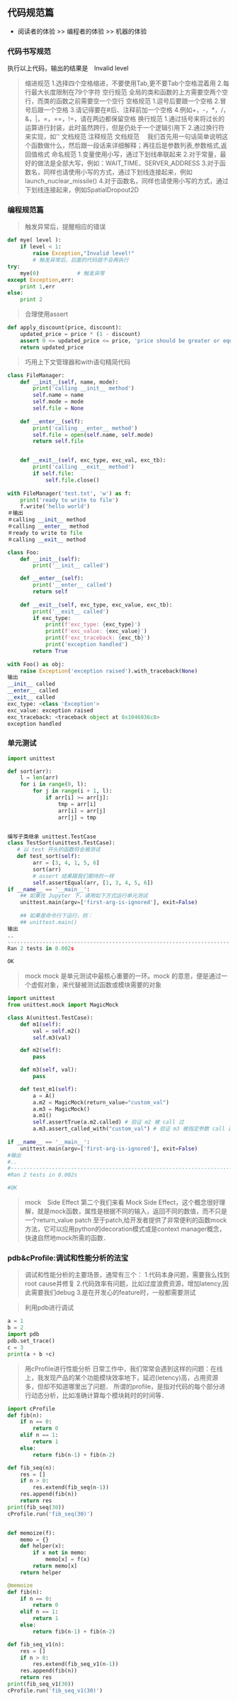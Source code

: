 ## 代码规范篇

* 阅读者的体验 >> 编程者的体验 >> 机器的体验
### 代码书写规范
执行以上代码，输出的结果是　Invalid level
> 缩进规范
1.选择四个空格缩进，不要使用Tab,更不要Tab个空格混着用
2.每行最大长度限制在79个字符
> 空行规范
全局的类和函数的上方需要空两个空行，而类的函数之前需要空一个空行
> 空格规范
1.逗号后要跟一个空格
2.冒号后跟一个空格
3.请记得要在#后、注释前加一个空格
4.例如+，-，*，/，&，|，=，==，!=，请在两边都保留空格
> 换行规范
1.通过括号来将过长的运算进行封装，此时虽然跨行，但是仍处于一个逻辑引用下
2.通过换行符来实现，如'\'
> 文档规范
> 注释规范
> 文档规范
　我们首先用一句话简单说明这个函数做什么，然后跟一段话来详细解释；再往后是参数列表,参数格式,返回值格式
> 命名规范
1.变量使用小写，通过下划线串联起来
2.对于常量，最好的做法是全部大写，例如：WAIT_TIME、SERVER_ADDRESS
3.对于函数名，同样也请使用小写的方式，通过下划线连接起来，例如launch_nuclear_missile()
4.对于函数名，同样也请使用小写的方式，通过下划线连接起来，例如SpatialDropout2D
### 编程规范篇
> 触发异常后，提醒相应的错误
```python
def mye( level ):
    if level < 1:
        raise Exception,"Invalid level!"
        # 触发异常后，后面的代码就不会再执行
try:
    mye(0)            # 触发异常
except Exception,err:
    print 1,err
else:
    print 2
```
> 合理使用assert
```python
def apply_discount(price, discount):
    updated_price = price * (1 - discount)
    assert 0 <= updated_price <= price, 'price should be greater or equal to 0 and less or equal to original price'
    return updated_price
```
> 巧用上下文管理器和with语句精简代码
```python
class FileManager:
    def __init__(self, name, mode):
        print('calling __init__ method')
        self.name = name
        self.mode = mode 
        self.file = None
        
    def __enter__(self):
        print('calling __enter__ method')
        self.file = open(self.name, self.mode)
        return self.file


    def __exit__(self, exc_type, exc_val, exc_tb):
        print('calling __exit__ method')
        if self.file:
            self.file.close()
            
with FileManager('test.txt', 'w') as f:
    print('ready to write to file')
    f.write('hello world')   
＃输出
＃calling __init__ method
＃calling __enter__ method
＃ready to write to file
＃calling __exit__ method

class Foo:
    def __init__(self):
        print('__init__ called')        

    def __enter__(self):
        print('__enter__ called')
        return self
    
    def __exit__(self, exc_type, exc_value, exc_tb):
        print('__exit__ called')
        if exc_type:
            print(f'exc_type: {exc_type}')
            print(f'exc_value: {exc_value}')
            print(f'exc_traceback: {exc_tb}')
            print('exception handled')
        return True
    
with Foo() as obj:
    raise Exception('exception raised').with_traceback(None)
输出
__init__ called
__enter__ called
__exit__ called
exc_type: <class 'Exception'>
exc_value: exception raised
exc_traceback: <traceback object at 0x1046036c8>
exception handled

```
### 单元测试

```python
import unittest

def sort(arr):
    l = len(arr)
    for i in range(0, l):
        for j in range(i + 1, l):
            if arr[i] >= arr[j]:
                tmp = arr[i]
                arr[i] = arr[j]
                arr[j] = tmp


编写子类继承 unittest.TestCase
class TestSort(unittest.TestCase):
   # 以 test 开头的函数将会被测试
   def test_sort(self):
        arr = [3, 4, 1, 5, 6]
        sort(arr)
        # assert 结果跟我们期待的一样
        self.assertEqual(arr, [1, 3, 4, 5, 6])
if __name__ == '__main__':
    ## 如果在 Jupyter 下，请用如下方式运行单元测试
    unittest.main(argv=['first-arg-is-ignored'], exit=False)
    
    ## 如果是命令行下运行，则：
    ## unittest.main()  
输出
..
----------------------------------------------------------------------
Ran 2 tests in 0.002s

OK
```
> mock
mock 是单元测试中最核心重要的一环。mock 的意思，便是通过一个虚假对象，来代替被测试函数或模块需要的对象
```python
import unittest
from unittest.mock import MagicMock

class A(unittest.TestCase):
    def m1(self):
        val = self.m2()
        self.m3(val)

    def m2(self):
        pass

    def m3(self, val):
        pass

    def test_m1(self):
        a = A()
        a.m2 = MagicMock(return_value="custom_val")
        a.m3 = MagicMock()
        a.m1()
        self.assertTrue(a.m2.called) # 验证 m2 被 call 过
        a.m3.assert_called_with("custom_val") # 验证 m3 被指定参数 call 过
        
if __name__ == '__main__':
    unittest.main(argv=['first-arg-is-ignored'], exit=False)
#输出
#..
#----------------------------------------------------------------------
#Ran 2 tests in 0.002s

#OK

```
> mock　Side Effect
第二个我们来看 Mock Side Effect，这个概念很好理解，就是mock函数，属性是根据不同的输入，返回不同的数值，而不只是一个return_value
> patch
至于patch,给开发者提供了非常便利的函数mock方法，它可以应用python的decoration模式或是context manager概念，快速自然地mock所需的函数．

### pdb&cProfile:调试和性能分析的法宝
> 调试和性能分析的主要场景，通常有三个：
1.代码本身问题，需要我么找到root cause并修复
2.代码效率有问题，比如过度浪费资源，增加latency,因此需要我们debug
3.是在开发心的feature时，一般都需要测试

> 利用pdb进行调试
```python
a = 1
b = 2
import pdb
pdb.set_trace()
c = 3
print(a + b +c)
```

> 用cProfile进行性能分析
日常工作中，我们常常会遇到这样的问题：在线上，我发现产品的某个功能模块效率地下，延迟(letency)高，占用资源多，但却不知道哪里出了问题．
所谓的profile，是指对代码的每个部分进行动态分析，比如准确计算每个模块耗时的时间等．
```python
import cProfile
def fib(n):
    if n == 0:
        return 0
    elif n == 1:
        return 1
    else:
        return fib(n-1) + fib(n-2)

def fib_seq(n):
    res = []
    if n > 0:
        res.extend(fib_seq(n-1))
    res.append(fib(n))
    return res
print(fib_seq(30))
cProfile.run('fib_seq(30)')


def memoize(f):
    memo = {}
    def helper(x):
        if x not in memo:
            memo[x] = f(x)
        return memo[x]
    return helper

@memoize
def fib(n):
    if n == 0:
        return 0
    elif n == 1:
        return 1
    else:
        return fib(n-1) + fib(n-2)

def fib_seq_v1(n):
    res = []
    if n > 0:
        res.extend(fib_seq_v1(n-1))
    res.append(fib(n))
    return res
print(fib_seq_v1(30))
cProfile.run('fib_seq_v1(30)')
```




